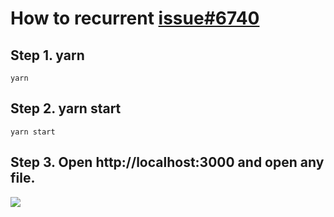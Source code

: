 # How to recurrent [issue#6740](https://github.com/eclipse-theia/theia/issues/6740)

## Step 1. yarn

```
yarn
```

## Step 2. yarn start

```
yarn start
```

## Step 3. Open http://localhost:3000 and open any file.

![](https://user-images.githubusercontent.com/5847142/70716354-321e5480-1d27-11ea-9f5c-09d9e6595903.png)
